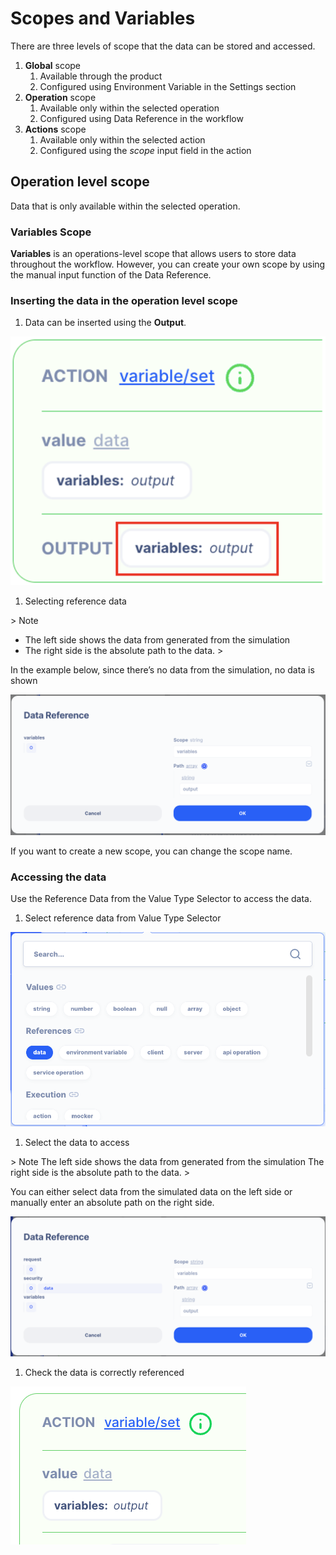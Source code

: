 # Scopes and Variables

There are three levels of scope that the data can be stored and accessed.

1. **Global** scope
    1. Available through the product
    2. Configured using Environment Variable in the Settings section
2. **Operation** scope
    1. Available only within the selected operation
    2. Configured using Data Reference in the workflow
3. **Actions** scope
    1. Available only within the selected action
    2. Configured using the *scope* input field in the action

## Operation level scope

Data that is only available within the selected operation. 

### Variables Scope

**Variables** is an operations-level scope that allows users to store data throughout the workflow. However, you can create your own scope by using the manual input function of the Data Reference.

### Inserting the data in the operation level scope

1. Data can be inserted using the **Output**.

![Untitled](Untitled.png)

1. Selecting reference data

&gt; Note 
- The left side shows the data from generated from the simulation
- The right side is the absolute path to the data.
&gt; 

In the example below, since there’s no data from the simulation, no data is shown 

![Untitled](Untitled%201.png)

If you want to create a new scope, you can change the scope name.

### Accessing the data

Use the Reference Data from the Value Type Selector to access the data.

1. Select reference data from Value Type Selector

![Untitled](Untitled%202.png)

1. Select the data to access

&gt; Note 
The left side shows the data from generated from the simulation
The right side is the absolute path to the data.
&gt; 

You can either select data from the simulated data on the left side or manually enter an absolute path on the right side.

![Untitled](Untitled%203.png)

1. Check the data is correctly referenced

![Untitled](Untitled%204.png)